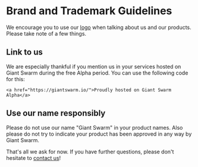 # Brand and Trademark Guidelines

We encourage you to use our [logo](http://styleguide.io/giantswarm/) when talking about us and our products. Please take note of a few things.

## Link to us

We are especially thankful if you mention us in your services hosted on Giant Swarm during the free Alpha period. You can use the following code for this:

`<a href="https://giantswarm.io/">Proudly hosted on Giant Swarm Alpha</a>`

## Use our name responsibly

Please do not use our name "Giant Swarm" in your product names. Also please do not try to indicate your product has been approved in any way by Giant Swarm.

That's all we ask for now. If you have further questions, please don't hesitate to [contact us](/contact/)!

